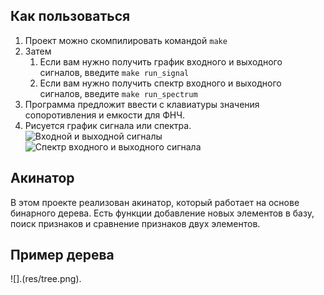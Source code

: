 
## Как пользоваться

1. Проект можно скомпилировать командой ```make```
2. Затем
     1. Если вам нужно получить график входного и выходного сигналов, введите ```make run_signal```
     2. Если вам нужно получить спектр входного и выходного сигналов, введите ```make run_spectrum```
5. Программа предложит ввести с клавиатуры значения сопоротивления и емкости для ФНЧ.  
6. Рисуется график сигнала или спектра.
![Входной и выходной сигналы](images/signals.png)
![Спектр входного и выходного сигнала](images/spectrum.png)

## Акинатор
В этом проекте реализован акинатор, который работает на основе бинарного дерева. Есть функции добавление новых элементов в базу, поиск признаков и сравнение признаков двух элементов.

## Пример дерева 
![].(res/tree.png).
